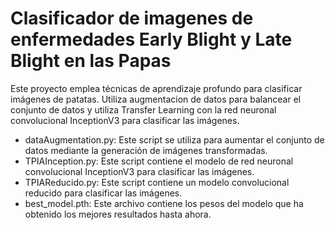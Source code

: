 # Clasificador de imagenes de enfermedades Early Blight y Late Blight en las Papas

Este proyecto emplea técnicas de aprendizaje profundo para clasificar imágenes de patatas. Utiliza augmentacion de datos para balancear el conjunto de datos y utiliza Transfer Learning con la red neuronal convolucional InceptionV3 para clasificar las imágenes.

- dataAugmentation.py: Este script se utiliza para aumentar el conjunto de datos mediante la generación de imágenes transformadas.
- TPIAInception.py: Este script contiene el modelo de red neuronal convolucional InceptionV3 para clasificar las imágenes.
- TPIAReducido.py: Este script contiene un modelo convolucional reducido para clasificar las imágenes.
- best_model.pth: Este archivo contiene los pesos del modelo que ha obtenido los mejores resultados hasta ahora.